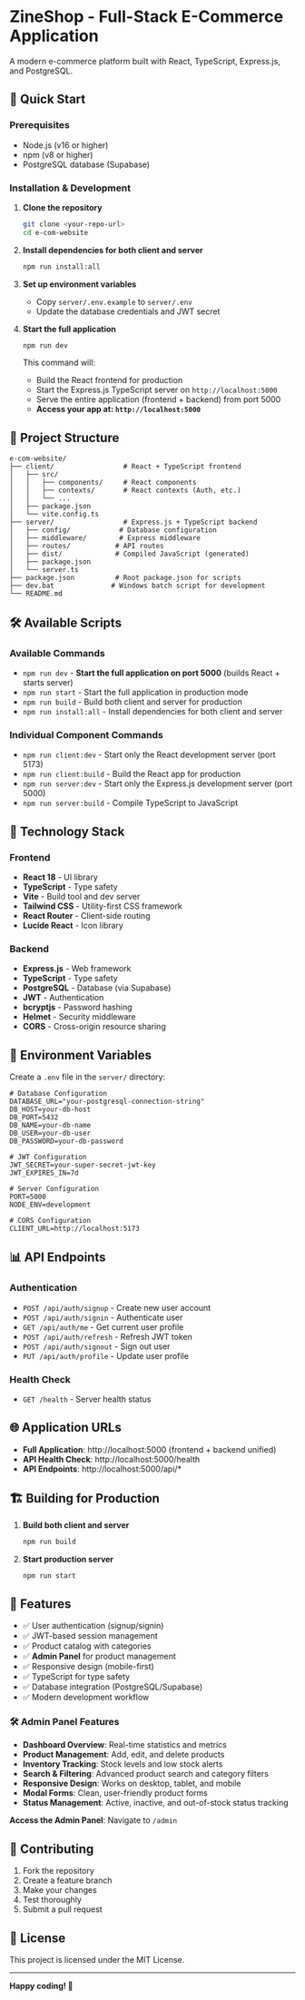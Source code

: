 # ZineShop - Full-Stack E-Commerce Application

A modern e-commerce platform built with React, TypeScript, Express.js, and PostgreSQL.

## 🚀 Quick Start

### Prerequisites
- Node.js (v16 or higher)
- npm (v8 or higher)
- PostgreSQL database (Supabase)

### Installation & Development

1. **Clone the repository**
   ```bash
   git clone <your-repo-url>
   cd e-com-website
   ```

2. **Install dependencies for both client and server**
   ```bash
   npm run install:all
   ```

3. **Set up environment variables**
   - Copy `server/.env.example` to `server/.env`
   - Update the database credentials and JWT secret

4. **Start the full application**
   ```bash
   npm run dev
   ```

   This command will:
   - Build the React frontend for production
   - Start the Express.js TypeScript server on `http://localhost:5000`
   - Serve the entire application (frontend + backend) from port 5000
   - **Access your app at: `http://localhost:5000`**

## 📁 Project Structure

```
e-com-website/
├── client/                 # React + TypeScript frontend
│   ├── src/
│   │   ├── components/     # React components
│   │   ├── contexts/       # React contexts (Auth, etc.)
│   │   └── ...
│   ├── package.json
│   └── vite.config.ts
├── server/                 # Express.js + TypeScript backend
│   ├── config/            # Database configuration
│   ├── middleware/        # Express middleware
│   ├── routes/           # API routes
│   ├── dist/             # Compiled JavaScript (generated)
│   ├── package.json
│   └── server.ts
├── package.json          # Root package.json for scripts
├── dev.bat              # Windows batch script for development
└── README.md
```

## 🛠 Available Scripts

### Available Commands

- `npm run dev` - **Start the full application on port 5000** (builds React + starts server)
- `npm run start` - Start the full application in production mode
- `npm run build` - Build both client and server for production
- `npm run install:all` - Install dependencies for both client and server

### Individual Component Commands

- `npm run client:dev` - Start only the React development server (port 5173)
- `npm run client:build` - Build the React app for production
- `npm run server:dev` - Start only the Express.js development server (port 5000)
- `npm run server:build` - Compile TypeScript to JavaScript

## 🔧 Technology Stack

### Frontend
- **React 18** - UI library
- **TypeScript** - Type safety
- **Vite** - Build tool and dev server
- **Tailwind CSS** - Utility-first CSS framework
- **React Router** - Client-side routing
- **Lucide React** - Icon library

### Backend
- **Express.js** - Web framework
- **TypeScript** - Type safety
- **PostgreSQL** - Database (via Supabase)
- **JWT** - Authentication
- **bcryptjs** - Password hashing
- **Helmet** - Security middleware
- **CORS** - Cross-origin resource sharing

## 🔐 Environment Variables

Create a `.env` file in the `server/` directory:

```env
# Database Configuration
DATABASE_URL="your-postgresql-connection-string"
DB_HOST=your-db-host
DB_PORT=5432
DB_NAME=your-db-name
DB_USER=your-db-user
DB_PASSWORD=your-db-password

# JWT Configuration
JWT_SECRET=your-super-secret-jwt-key
JWT_EXPIRES_IN=7d

# Server Configuration
PORT=5000
NODE_ENV=development

# CORS Configuration
CLIENT_URL=http://localhost:5173
```

## 📊 API Endpoints

### Authentication
- `POST /api/auth/signup` - Create new user account
- `POST /api/auth/signin` - Authenticate user
- `GET /api/auth/me` - Get current user profile
- `POST /api/auth/refresh` - Refresh JWT token
- `POST /api/auth/signout` - Sign out user
- `PUT /api/auth/profile` - Update user profile

### Health Check
- `GET /health` - Server health status

## 🌐 Application URLs

- **Full Application**: http://localhost:5000 (frontend + backend unified)
- **API Health Check**: http://localhost:5000/health
- **API Endpoints**: http://localhost:5000/api/*

## 🏗 Building for Production

1. **Build both client and server**
   ```bash
   npm run build
   ```

2. **Start production server**
   ```bash
   npm run start
   ```

## 📝 Features

- ✅ User authentication (signup/signin)
- ✅ JWT-based session management
- ✅ Product catalog with categories
- ✅ **Admin Panel** for product management
- ✅ Responsive design (mobile-first)
- ✅ TypeScript for type safety
- ✅ Database integration (PostgreSQL/Supabase)
- ✅ Modern development workflow

### 🛠 Admin Panel Features

- **Dashboard Overview**: Real-time statistics and metrics
- **Product Management**: Add, edit, and delete products
- **Inventory Tracking**: Stock levels and low stock alerts
- **Search & Filtering**: Advanced product search and category filters
- **Responsive Design**: Works on desktop, tablet, and mobile
- **Modal Forms**: Clean, user-friendly product forms
- **Status Management**: Active, inactive, and out-of-stock status tracking

**Access the Admin Panel**: Navigate to `/admin`

## 🤝 Contributing

1. Fork the repository
2. Create a feature branch
3. Make your changes
4. Test thoroughly
5. Submit a pull request

## 📄 License

This project is licensed under the MIT License.

---

**Happy coding! 🚀**
